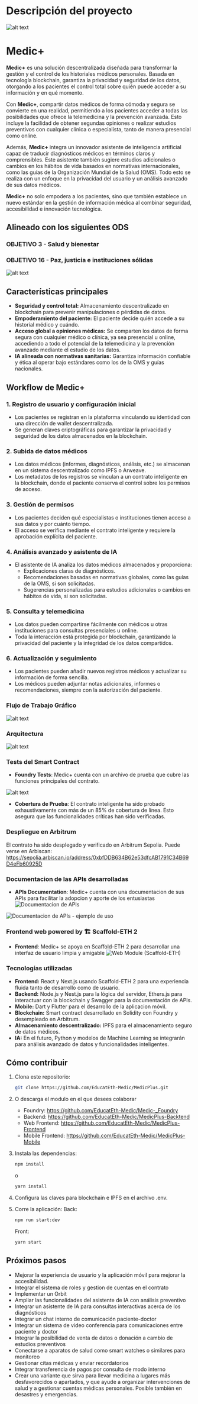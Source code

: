 # Descripción del proyecto

![alt text](./res/Medic+TuSaludEnTusManos.PNG)

# Medic+

**Medic+** es una solución descentralizada diseñada para transformar la gestión y el control de los historiales médicos personales. Basada en tecnología blockchain, garantiza la privacidad y seguridad de los datos, otorgando a los pacientes el control total sobre quién puede acceder a su información y en qué momento.

Con **Medic+**, compartir datos médicos de forma cómoda y segura se convierte en una realidad, permitiendo a los pacientes acceder a todas las posibilidades que ofrece la telemedicina y la prevención avanzada. Esto incluye la facilidad de obtener segundas opiniones o realizar estudios preventivos con cualquier clínica o especialista, tanto de manera presencial como online.

Además, **Medic+** integra un innovador asistente de inteligencia artificial capaz de traducir diagnósticos médicos en términos claros y comprensibles. Este asistente también sugiere estudios adicionales o cambios en los hábitos de vida basados en normativas internacionales, como las guías de la Organización Mundial de la Salud (OMS). Todo esto se realiza con un enfoque en la privacidad del usuario y un análisis avanzado de sus datos médicos.

**Medic+** no solo empodera a los pacientes, sino que también establece un nuevo estándar en la gestión de información médica al combinar seguridad, accesibilidad e innovación tecnológica.

## Alineado con los siguientes ODS

### OBJETIVO 3 - Salud y bienestar

### OBJETIVO 16 - Paz, justicia e instituciones sólidas

![alt text](./res/ODSsMedicPlus.png)

## Características principales

- **Seguridad y control total:** Almacenamiento descentralizado en blockchain para prevenir manipulaciones o pérdidas de datos.
- **Empoderamiento del paciente:** El paciente decide quién accede a su historial médico y cuándo.
- **Acceso global a opiniones médicas:** Se comparten los datos de forma segura con cualquier médico o clínica, ya sea presencial u online, accediendo a todo el potencial de la telemedicina y la prevención avanzado mediante el estudio de los datos.
- **IA alineada con normativas sanitarias:** Garantiza información confiable y ética al operar bajo estándares como los de la OMS y guías nacionales.

## Workflow de Medic+

### 1. Registro de usuario y configuración inicial

- Los pacientes se registran en la plataforma vinculando su identidad con una dirección de wallet descentralizada.
- Se generan claves criptográficas para garantizar la privacidad y seguridad de los datos almacenados en la blockchain.

### 2. Subida de datos médicos

- Los datos médicos (informes, diagnósticos, análisis, etc.) se almacenan en un sistema descentralizado como IPFS o Arweave.
- Los metadatos de los registros se vinculan a un contrato inteligente en la blockchain, donde el paciente conserva el control sobre los permisos de acceso.

### 3. Gestión de permisos

- Los pacientes deciden qué especialistas o instituciones tienen acceso a sus datos y por cuánto tiempo.
- El acceso se verifica mediante el contrato inteligente y requiere la aprobación explícita del paciente.

### 4. Análisis avanzado y asistente de IA

- El asistente de IA analiza los datos médicos almacenados y proporciona:
  - Explicaciones claras de diagnósticos.
  - Recomendaciones basadas en normativas globales, como las guías de la OMS, si son solicitadas.
  - Sugerencias personalizadas para estudios adicionales o cambios en hábitos de vida, si son solicitadas.

### 5. Consulta y telemedicina

- Los datos pueden compartirse fácilmente con médicos u otras instituciones para consultas presenciales u online.
- Toda la interacción está protegida por blockchain, garantizando la privacidad del paciente y la integridad de los datos compartidos.

### 6. Actualización y seguimiento

- Los pacientes pueden añadir nuevos registros médicos y actualizar su información de forma sencilla.
- Los médicos pueden adjuntar notas adicionales, informes o recomendaciones, siempre con la autorización del paciente.

### Flujo de Trabajo Gráfico

![alt text](./res/Flujo-MedicPlus.PNG)

### Arquitectura

![alt text](./res/Arquitectura-MedicPlus.jpeg)

### Tests del Smart Contract

- **Foundry Tests**: Medic+ cuenta con un archivo de prueba que cubre las funciones principales del contrato.

![alt text](./res/TestCoverage.PNG)

- **Cobertura de Prueba**: El contrato inteligente ha sido probado exhaustivamente con más de un 85% de cobertura de línea. Esto asegura que las funcionalidades críticas han sido verificadas.

### Despliegue en Arbitrum

El contrato ha sido desplegado y verificado en Arbitrum Sepolia.
Puede verse en Arbiscan: https://sepolia.arbiscan.io/address/0xbfDDB634B62e53dfcAB1791C34B69D4eFb60925D


### Documentacion de las APIs desarrolladas
- **APIs Documentation**: Medic+ cuenta con una documentacion de sus APIs para facilitar la adopcion y aporte de los entusiastas
![Documentacion de APIs](./res/Documentacion-APIs.jpeg)

![Documentacion de APIs - ejemplo de uso](./res/Documentacion-APIs-ejemplo-de-uso.jpeg)


### Frontend web powered by 🏗 Scaffold-ETH 2
- **Frontend**: Medic+ se apoya en Scaffold-ETH 2 para desarrollar una interfaz de usuario limpia y amigable
![Web Module (Scaffold-ETH)](./res/Web-Module-(Scaffold-ETH).jpeg)

### Tecnologías utilizadas

- **Frontend:** React y Next.js usando Scaffold-ETH 2 para una experiencia fluida tanto de desarrollo como de usuario.
- **Backend:** Node.js y Nest.js para la lógica del servidor, Ethers.js para interactuar con la blockchain y Swagger para la documentación de APIs.
- **Mobile:** Dart y Flutter para el desarrollo de la aplicacion móvil.
- **Blockchain:** Smart contract desarrollado en Solidity con Foundry y desempleado en Arbitrum.
- **Almacenamiento descentralizado:** IPFS para el almacenamiento seguro de datos médicos.
- **IA:** En el futuro, Python y modelos de Machine Learning se integrarán para análisis avanzado de datos y funcionalidades inteligentes.

## Cómo contribuir

1. Clona este repositorio:

   ```bash
   git clone https://github.com/EducatEth-Medic/MedicPlus.git

   ```

2. O descarga el modulo en el que desees colaborar
   - Foundry: https://github.com/EducatEth-Medic/Medic-_Foundry
   - Backend: https://github.com/EducatEth-Medic/MedicPlus-Backtend
   - Web Frontend: https://github.com/EducatEth-Medic/MedicPlus-Frontend
   - Mobile Frontend: https://github.com/EducatEth-Medic/MedicPlus-Mobile

4. Instala las dependencias:
   ```bash
   npm install
   ```
   o
   ```bash
   yarn install
   ```
5. Configura las claves para blockchain e IPFS en el archivo .env.
6. Corre la aplicación:
   Back:
   ```bash
   npm run start:dev
   ```
   Front:
   ```bash
   yarn start
   ```

## Próximos pasos

- Mejorar la experiencia de usuario y la aplicación móvil para mejorar la accesibilidad.
- Integrar el sistema de roles y gestion de cuentas en el contrato
- Implementar un Orbit
- Ampliar las funcionalidades del asistente de IA con análisis preventivo
- Integrar un asistente de IA para consultas interactivas acerca de los diagnósticos
- Integrar un chat interno de comunicación paciente-doctor
- Integrar un sistema de video conferencia para comunicaciones entre paciente y doctor
- Integrar la posibilidad de venta de datos o donación a cambio de estudios preventivos
- Conectarse a aparatos de salud como smart watches o similares para monitoreo
- Gestionar citas médicas y enviar recordatorios
- Integrar transferencia de pagos por consulta de modo interno
- Crear una variante que sirva para llevar medicina a lugares más desfavorecidos o apartados, y que ayude a organizar intervenciones de salud y a gestionar cuentas médicas personales. Posible también en desastres y emergencias.
